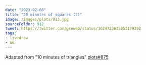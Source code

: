 ```yaml
---
date: "2023-02-08"
title: "20 minutes of squares (2)"
image: /images/plots/913.jpg
sourceFolder: 912
tweet: https://twitter.com/greweb/status/1624723638053179392
tags:
- livedraw
- A6
---
```


Adapted from "10 minutes of triangles" [plots#875](/plots/875).